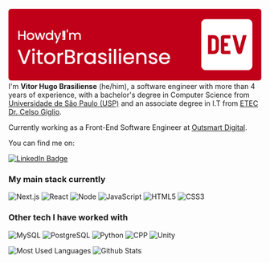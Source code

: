 ![Header](./header-image.png)
 I'm  **Vitor Hugo Brasiliense** (he/him), a software engineer with more than 4 years of experience, with a bachelor's degree in Computer Science from [Universidade de São Paulo (USP)](https://www5.usp.br/) and an associate degree in I.T from [ETEC Dr. Celso Giglio](https://www.cps.sp.gov.br/etecs/etec-dr-celso-giglio/).

Currently working as a Front-End Software Engineer at [Outsmart Digital](https://outsmartdigital.com.br/).

You can find me on:

[![LinkedIn Badge](https://img.shields.io/badge/-%2Fin%2Fvitor_hbr-blue?style=social&logo=Linkedin&logoColor=282a36&link=https://www.linkedin.com/in/vitor-hbr/)](https://www.linkedin.com/in/vitor-hbr/)

### My main stack currently
![Next.js](https://img.shields.io/badge/-Next.js-0d1117?style=for-the-badge&logo=next.js&logoColor=50fa7b)
![React](https://img.shields.io/badge/-React-0d1117?style=for-the-badge&logo=react&logoColor=50fa7b)
![Node](https://img.shields.io/badge/-Node.js-0d1117?style=for-the-badge&logo=node.js&logoColor=50fa7b)
![JavaScript](https://img.shields.io/badge/-JavaScript-0d1117?style=for-the-badge&logo=javascript&logoColor=50fa7b)
![HTML5](https://img.shields.io/badge/-HTML5-0d1117?style=for-the-badge&logo=html5&logoColor=50fa7b)
![CSS3](https://img.shields.io/badge/-CSS3-0d1117?style=for-the-badge&logo=css3&logoColor=50fa7b)

### Other tech I have worked with
![MySQL](https://img.shields.io/badge/-MySQL-0d1117?style=flat-square&logo=mysql&logoColor=f8f8f2)
![PostgreSQL](https://img.shields.io/badge/-PostgreSQL-0d1117?style=flat-square&logo=postgreSQL&logoColor=f8f8f2)
![Python](https://img.shields.io/badge/-Python-0d1117?style=flat-square&logo=python&logoColor=f8f8f2)
![CPP](https://img.shields.io/badge/-C++-0d1117?style=flat-square&logo=c%2B%2B&logoColor=f8f8f2)
![Unity](https://img.shields.io/badge/-Unity-0d1117?style=flat-square&logo=unity&logoColor=f8f8f2)

![Most Used Languages](https://github-readme-stats.vercel.app/api/top-langs/?username=vitor-hbr&theme=github_dark&layout=compact&hide_border=true&langs_count=8&exclude_repo=social-network-analysis,Virtual-Classroom,Throwers,covid-simulation) ![Github Stats](https://github-readme-stats.vercel.app/api?username=vitor-hbr&theme=github_dark&show_icons=true&layout=compact&hide_title=true&hide_rank=true&include_all_commits=true&hide_border=true&count_private=true&disable_animations=true)
